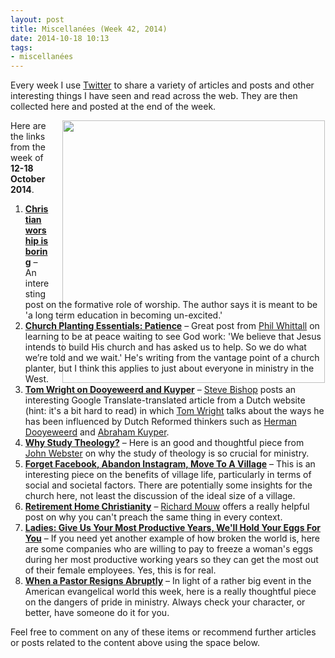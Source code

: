 ```yaml
---
layout: post
title: Miscellanées (Week 42, 2014)
date: 2014-10-18 10:13
tags:
- miscellanées
---
```

Every week I use <a href="http://twitter.com/jakebelder">Twitter</a> to share a variety of articles and posts and other interesting things I have seen and read across the web. They are then collected here and posted at the end of the week.

<div style="float: right; margin: 0px 1px 0px 20px; width: 420px; height: 285px;"><a href="http://instagram.com/p/uQAPGPLUfS/" target="_blank"><img src="https://dl.dropboxusercontent.com/u/3897986/Jake%20Blog%20Images/IMG_20141017_112006.jpg" width="420"></a></div>
Here are the links from the week of <strong>12-18 October 2014</strong>.

<ol>
<li><strong><a href="http://bit.ly/ZnfJg4">Christian worship is boring</a></strong> – An interesting post on the formative role of worship. The author says it is meant to be 'a long term education in becoming un-excited.'</li>

<li><strong><a href="http://bit.ly/1ENYsgQ">Church Planting Essentials: Patience</a></strong> – Great post from <a href="http://twitter.com/simplepastor">Phil Whittall</a> on learning to be at peace waiting to see God work: 'We believe that Jesus intends to build His church and has asked us to help. So we do what we’re told and we wait.' He's writing from the vantage point of a church planter, but I think this applies to just about everyone in ministry in the West.</li>

<li><strong><a href="http://bit.ly/1z9BQY3">Tom Wright on Dooyeweerd and Kuyper</a></strong> – <a href="http://twitter.com/stevebishopuk">Steve Bishop</a> posts an interesting Google Translate-translated article from a Dutch website (hint: it's a bit hard to read) in which <a href="https://www.st-andrews.ac.uk/divinity/rt/staff/ntw2/">Tom Wright</a> talks about the ways he has been influenced by Dutch Reformed thinkers such as <a href="http://en.wikipedia.org/wiki/Herman_Dooyeweerd">Herman Dooyeweerd</a> and <a href="http://en.wikipedia.org/wiki/Abraham_Kuyper">Abraham Kuyper</a>.</li>

<li><strong><a href="http://bit.ly/1ru4UPG">Why Study Theology?</a></strong> – Here is an good and thoughtful piece from <a href="https://www.st-andrews.ac.uk/divinity/rt/staff/jbw5/">John Webster</a> on why the study of theology is so crucial for ministry.</li>

<li><strong><a href="http://n.pr/1sfi4nE">Forget Facebook, Abandon Instagram, Move To A Village</a></strong> – This is an interesting piece on the benefits of village life, particularly in terms of social and societal factors. There are potentially some insights for the church here, not least the discussion of the ideal size of a village.</li>

<li><strong><a href="http://bit.ly/1CnZmNf">Retirement Home Christianity</a></strong> – <a href="http://en.wikipedia.org/wiki/Richard_Mouw">Richard Mouw</a> offers a really helpful post on why you can't preach the same thing in every context.</li>

<li><strong><a href="http://bit.ly/1tybtZi">Ladies: Give Us Your Most Productive Years, We'll Hold Your Eggs For You</a></strong> – If you need yet another example of how broken the world is, here are some companies who are willing to pay to freeze a woman's eggs during her most productive working years so they can get the most out of their female employees. Yes, this is for real.</li>

<li><strong><a href="http://bit.ly/1vmDb9Y">When a Pastor Resigns Abruptly</a></strong> – In light of a rather big event in the American evangelical world this week, here is a really thoughtful piece on the dangers of pride in ministry. Always check your character, or better, have someone do it for you.</li>
</ol>

Feel free to comment on any of these items or recommend further articles or posts related to the content above using the space below.
